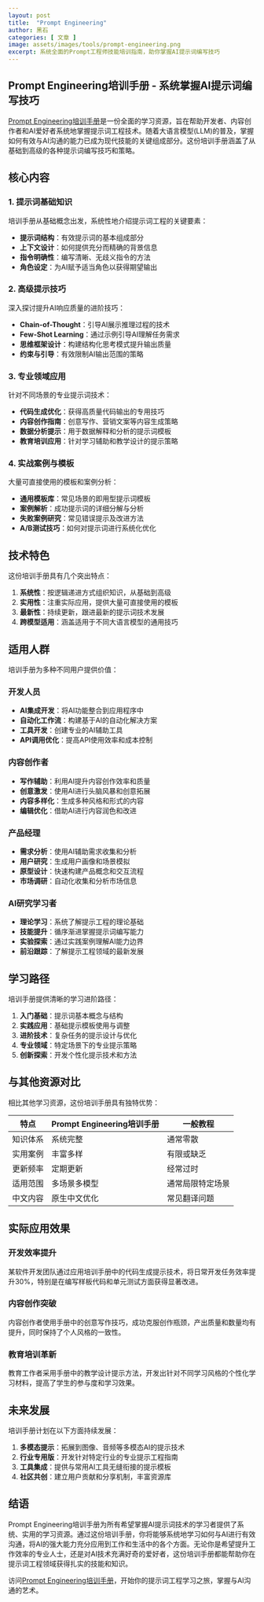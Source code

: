 ```yaml
---
layout: post
title:  "Prompt Engineering"
author: 黑石
categories: [ 文章 ]
image: assets/images/tools/prompt-engineering.png
excerpt: 系统全面的Prompt工程师技能培训指南，助你掌握AI提示词编写技巧
---
```


## Prompt Engineering培训手册 - 系统掌握AI提示词编写技巧

[Prompt Engineering培训手册](https://xiangyangqiaomu.feishu.cn/wiki/JrRbwYr1QiRpUwkx4xdcw3Bsn9d)是一份全面的学习资源，旨在帮助开发者、内容创作者和AI爱好者系统地掌握提示词工程技术。随着大语言模型(LLM)的普及，掌握如何有效与AI沟通的能力已成为现代技能的关键组成部分。这份培训手册涵盖了从基础到高级的各种提示词编写技巧和策略。

## 核心内容

### 1. 提示词基础知识

培训手册从基础概念出发，系统性地介绍提示词工程的关键要素：

- **提示词结构**：有效提示词的基本组成部分
- **上下文设计**：如何提供充分而精确的背景信息
- **指令明确性**：编写清晰、无歧义指令的方法
- **角色设定**：为AI赋予适当角色以获得期望输出

### 2. 高级提示技巧

深入探讨提升AI响应质量的进阶技巧：

- **Chain-of-Thought**：引导AI展示推理过程的技术
- **Few-Shot Learning**：通过示例引导AI理解任务需求
- **思维框架设计**：构建结构化思考模式提升输出质量
- **约束与引导**：有效限制AI输出范围的策略

### 3. 专业领域应用

针对不同场景的专业提示词技术：

- **代码生成优化**：获得高质量代码输出的专用技巧
- **内容创作指南**：创意写作、营销文案等内容生成策略
- **数据分析提示**：用于数据解释和分析的提示词模板
- **教育培训应用**：针对学习辅助和教学设计的提示策略

### 4. 实战案例与模板

大量可直接使用的模板和案例分析：

- **通用模板库**：常见场景的即用型提示词模板
- **案例解析**：成功提示词的详细分解与分析
- **失败案例研究**：常见错误提示及改进方法
- **A/B测试技巧**：如何对提示词进行系统化优化

## 技术特色

这份培训手册具有几个突出特点：

1. **系统性**：按逻辑递进方式组织知识，从基础到高级
2. **实用性**：注重实际应用，提供大量可直接使用的模板
3. **最新性**：持续更新，跟进最新的提示词技术发展
4. **跨模型适用**：涵盖适用于不同大语言模型的通用技巧

## 适用人群

培训手册为多种不同用户提供价值：

### 开发人员

- **AI集成开发**：将AI功能整合到应用程序中
- **自动化工作流**：构建基于AI的自动化解决方案
- **工具开发**：创建专业的AI辅助工具
- **API调用优化**：提高API使用效率和成本控制

### 内容创作者

- **写作辅助**：利用AI提升内容创作效率和质量
- **创意激发**：使用AI进行头脑风暴和创意拓展
- **内容多样化**：生成多种风格和形式的内容
- **编辑优化**：借助AI进行内容润色和改进

### 产品经理

- **需求分析**：使用AI辅助需求收集和分析
- **用户研究**：生成用户画像和场景模拟
- **原型设计**：快速构建产品概念和交互流程
- **市场调研**：自动化收集和分析市场信息

### AI研究学习者

- **理论学习**：系统了解提示工程的理论基础
- **技能提升**：循序渐进掌握提示词编写能力
- **实验探索**：通过实践案例理解AI能力边界
- **前沿跟踪**：了解提示工程领域的最新发展

## 学习路径

培训手册提供清晰的学习进阶路径：

1. **入门基础**：提示词基本概念与结构
2. **实践应用**：基础提示模板使用与调整
3. **进阶技术**：复杂任务的提示设计与优化
4. **专业领域**：特定场景下的专业提示策略
5. **创新探索**：开发个性化提示技术和方法

## 与其他资源对比

相比其他学习资源，这份培训手册具有独特优势：

| 特点 | Prompt Engineering培训手册 | 一般教程 |
|------|---------------------------|---------|
| 知识体系 | 系统完整 | 通常零散 |
| 实用案例 | 丰富多样 | 有限或缺乏 |
| 更新频率 | 定期更新 | 经常过时 |
| 适用范围 | 多场景多模型 | 通常局限特定场景 |
| 中文内容 | 原生中文优化 | 常见翻译问题 |

## 实际应用效果

### 开发效率提升

某软件开发团队通过应用培训手册中的代码生成提示技术，将日常开发任务效率提升30%，特别是在编写样板代码和单元测试方面获得显著改进。

### 内容创作突破

内容创作者使用手册中的创意写作技巧，成功克服创作瓶颈，产出质量和数量均有提升，同时保持了个人风格的一致性。

### 教育培训革新

教育工作者采用手册中的教学设计提示方法，开发出针对不同学习风格的个性化学习材料，提高了学生的参与度和学习效果。

## 未来发展

培训手册计划在以下方面持续发展：

1. **多模态提示**：拓展到图像、音频等多模态AI的提示技术
2. **行业专用版**：开发针对特定行业的专业提示工程指南
3. **工具集成**：提供与常用AI工具无缝衔接的提示模板
4. **社区共创**：建立用户贡献和分享机制，丰富资源库

## 结语

Prompt Engineering培训手册为所有希望掌握AI提示词技术的学习者提供了系统、实用的学习资源。通过这份培训手册，你将能够系统地学习如何与AI进行有效沟通，将AI的强大能力充分应用到工作和生活中的各个方面。无论你是希望提升工作效率的专业人士，还是对AI技术充满好奇的爱好者，这份培训手册都能帮助你在提示词工程领域获得扎实的技能和知识。

访问[Prompt Engineering培训手册](https://xiangyangqiaomu.feishu.cn/wiki/JrRbwYr1QiRpUwkx4xdcw3Bsn9d)，开始你的提示词工程学习之旅，掌握与AI沟通的艺术。 